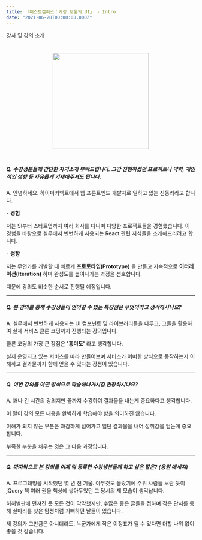 ```yaml
---
title: 「패스트캠퍼스：가장 보통의 UI」 - Intro
date: "2021-06-20T00:00:00.000Z"
---
```


강사 및 강의 소개

<!-- more -->

<div style="display: flex; justify-content: center; align-items: center; padding-block: 24px;">
    <img style="width: 256px; height: 256px;" src="https://i.ibb.co/5kBDbgS/avatar6.png" alt="" />
</div>

##### Q. 수강생분들께 간단한 자기소개 부탁드립니다. 그간 진행하셨던 프로젝트나 약력, 개인적인 성향 등 자유롭게 기재해주셔도 됩니다.

A. 안녕하세요. 하이퍼커넥트에서 웹 프론트엔드 개발자로 일하고 있는 신동리라고 합니다.

\- **경험** 

저는 SI부터 스타트업까지 여러 회사를 다니며 다양한 프로젝트들을 경험했습니다.
이 경험을 바탕으로 실무에서 빈번하게 사용되는 React 관련 지식들을 소개해드리려고 합니다.

\- **성향**

저는 무언가를 개발할 때 빠르게 **프로토타입(Prototype)** 을 만들고 지속적으로 **이터레이션(Iteration)** 하며 완성도를 높여나가는 과정을 선호합니다.

때문에 강의도 비슷한 순서로 진행될 예정입니다.

<hr />

##### Q. 본 강의를 통해 수강생들이 얻어갈 수 있는 특장점은 무엇이라고 생각하시나요?

A. 실무에서 빈번하게 사용되는 UI 컴포넌트 및 라이브러리들을 다루고, 그들을 활용하여 실제 서비스 클론 코딩까지 진행되는 강의입니다. 

클론 코딩의 가장 큰 장점은 **'흥미도'** 라고 생각합니다.

실제 운영되고 있는 서비스를 따라 만들어보며 서비스가 어떠한 방식으로 동작하는지 이해하고 결과물까지 함께 얻을 수 있다는 장점이 있습니다.

<hr />

##### Q. 이번 강의를 어떤 방식으로 학습해나가시길 권장하시나요?

A. 꽤나 긴 시간의 강의지만 끝까지 수강하여 결과물을 내는게 중요하다고 생각합니다.

이 말이 강의 모든 내용을 완벽하게 학습해야 함을 의미하진 않습니다.

이해가 되지 않는 부분은 과감하게 넘어가고 일단 결과물을 내어 성취감을 얻는게 중요합니다.

부족한 부분을 채우는 것은 그 다음 과정입니다. 

<hr />

##### Q. 마지막으로 본 강의를 이제 막 등록한 수강생분들께 하고 싶은 말은? (응원 메세지)

A. 프로그래밍을 시작했던 몇 년 전 겨울. 아무것도 몰랐기에 주위 사람들 보란 듯이 jQuery 책 여러 권을 책상에 쌓아두었던 그 당시의 제 모습이 생각납니다.

허허벌판에 던져진 듯 모든 것이 막막했지만, 수많은 좋은 글들을 접하며 작은 단서를 통해 실마리를 찾은 탐정처럼 기뻐하던 날들이 있습니다.

제 강의가 그만큼은 아니더라도, 누군가에게 작은 이정표가 될 수 있다면 더할 나위 없이 좋을 것 같습니다.
